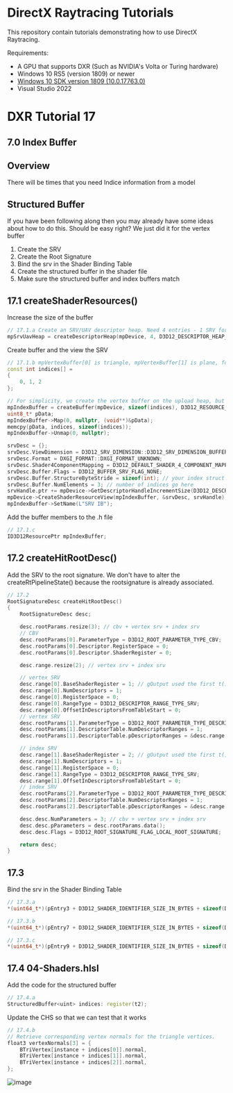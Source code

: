 DirectX Raytracing Tutorials
============
This repository contain tutorials demonstrating how to use DirectX Raytracing.

Requirements:
- A GPU that supports DXR (Such as NVIDIA's Volta or Turing hardware)
- Windows 10 RS5 (version 1809) or newer
- [Windows 10 SDK version 1809 (10.0.17763.0)](https://developer.microsoft.com/en-us/windows/downloads/sdk-archive)
- Visual Studio 2022

# DXR Tutorial 17

## 7.0 Index Buffer

## Overview
There will be times that you need Indice information from a model

## Structured Buffer
If you have been following along then you may already have some ideas about how to do this.  Should be easy right? We just did it for the vertex buffer
1.  Create the SRV
2.  Create the Root Signature
3.  Bind the srv in the Shader Binding Table
4.  Create the structured buffer in the shader file
5.  Make sure the structured buffer and index buffers match

## 17.1 createShaderResources()
Increase the size of the buffer
```c++
// 17.1.a Create an SRV/UAV descriptor heap. Need 4 entries - 1 SRV for the scene and 1 UAV for the output, 1 for the vertex information, and now one for the Index buffer
mpSrvUavHeap = createDescriptorHeap(mpDevice, 4, D3D12_DESCRIPTOR_HEAP_TYPE_CBV_SRV_UAV, true);
```
Create buffer and the view the SRV
```c++
// 17.1.b mpVertexBuffer[0] is triangle, mpVertexBuffer[1] is plane, for this excercise we are only doing indices for the triangle
const int indices[] =
{
    0, 1, 2
};

// For simplicity, we create the vertex buffer on the upload heap, but that's not required
mpIndexBuffer = createBuffer(mpDevice, sizeof(indices), D3D12_RESOURCE_FLAG_NONE, D3D12_RESOURCE_STATE_GENERIC_READ, kUploadHeapProps);
uint8_t* pData;
mpIndexBuffer->Map(0, nullptr, (void**)&pData);
memcpy(pData, indices, sizeof(indices));
mpIndexBuffer->Unmap(0, nullptr);

srvDesc = {};
srvDesc.ViewDimension = D3D12_SRV_DIMENSION::D3D12_SRV_DIMENSION_BUFFER;
srvDesc.Format = DXGI_FORMAT::DXGI_FORMAT_UNKNOWN;
srvDesc.Shader4ComponentMapping = D3D12_DEFAULT_SHADER_4_COMPONENT_MAPPING;
srvDesc.Buffer.Flags = D3D12_BUFFER_SRV_FLAG_NONE;
srvDesc.Buffer.StructureByteStride = sizeof(int); // your index struct size goes here
srvDesc.Buffer.NumElements = 3; // number of indices go here
srvHandle.ptr += mpDevice->GetDescriptorHandleIncrementSize(D3D12_DESCRIPTOR_HEAP_TYPE_CBV_SRV_UAV);
mpDevice->CreateShaderResourceView(mpIndexBuffer, &srvDesc, srvHandle);
mpIndexBuffer->SetName(L"SRV IB");
```
Add the buffer members to the .h file
```c++
// 17.1.c
ID3D12ResourcePtr mpIndexBuffer;
```

## 17.2 createHitRootDesc()
Add the SRV to the root signature. We don't have to alter the createRtPipelineState() because the rootsignature is already associated.
```c++
// 17.2
RootSignatureDesc createHitRootDesc()
{
    RootSignatureDesc desc;

    desc.rootParams.resize(3); // cbv + vertex srv + index srv
    // CBV
    desc.rootParams[0].ParameterType = D3D12_ROOT_PARAMETER_TYPE_CBV;
    desc.rootParams[0].Descriptor.RegisterSpace = 0;
    desc.rootParams[0].Descriptor.ShaderRegister = 0;

    desc.range.resize(2); // vertex srv + index srv

    // vertex SRV
    desc.range[0].BaseShaderRegister = 1; // gOutput used the first t() register in the shader
    desc.range[0].NumDescriptors = 1;
    desc.range[0].RegisterSpace = 0;
    desc.range[0].RangeType = D3D12_DESCRIPTOR_RANGE_TYPE_SRV;
    desc.range[0].OffsetInDescriptorsFromTableStart = 0;
    // vertex SRV
    desc.rootParams[1].ParameterType = D3D12_ROOT_PARAMETER_TYPE_DESCRIPTOR_TABLE;
    desc.rootParams[1].DescriptorTable.NumDescriptorRanges = 1;
    desc.rootParams[1].DescriptorTable.pDescriptorRanges = &desc.range[0];

    // index SRV
    desc.range[1].BaseShaderRegister = 2; // gOutput used the first t() register in the shader
    desc.range[1].NumDescriptors = 1;
    desc.range[1].RegisterSpace = 0;
    desc.range[1].RangeType = D3D12_DESCRIPTOR_RANGE_TYPE_SRV;
    desc.range[1].OffsetInDescriptorsFromTableStart = 0;
    // index SRV
    desc.rootParams[2].ParameterType = D3D12_ROOT_PARAMETER_TYPE_DESCRIPTOR_TABLE;
    desc.rootParams[2].DescriptorTable.NumDescriptorRanges = 1;
    desc.rootParams[2].DescriptorTable.pDescriptorRanges = &desc.range[1];

    desc.desc.NumParameters = 3; // cbv + vertex srv + index srv
    desc.desc.pParameters = desc.rootParams.data();
    desc.desc.Flags = D3D12_ROOT_SIGNATURE_FLAG_LOCAL_ROOT_SIGNATURE;

    return desc;
}
```

## 17.3 
Bind the srv in the Shader Binding Table
```c++
// 17.3.a
*(uint64_t*)(pEntry3 + D3D12_SHADER_IDENTIFIER_SIZE_IN_BYTES + sizeof(D3D12_GPU_VIRTUAL_ADDRESS) * 2) = heapStart + mpDevice->GetDescriptorHandleIncrementSize(D3D12_DESCRIPTOR_HEAP_TYPE_CBV_SRV_UAV) * 3; //  index SRV comes 3 after the program id
```
```c++
// 17.3.b
*(uint64_t*)(pEntry7 + D3D12_SHADER_IDENTIFIER_SIZE_IN_BYTES + sizeof(D3D12_GPU_VIRTUAL_ADDRESS) * 2) = heapStart + mpDevice->GetDescriptorHandleIncrementSize(D3D12_DESCRIPTOR_HEAP_TYPE_CBV_SRV_UAV) * 3; // The index SRV comes 3 after the program id
```

```c++
// 17.3.c
*(uint64_t*)(pEntry9 + D3D12_SHADER_IDENTIFIER_SIZE_IN_BYTES + sizeof(D3D12_GPU_VIRTUAL_ADDRESS) * 2) = heapStart + mpDevice->GetDescriptorHandleIncrementSize(D3D12_DESCRIPTOR_HEAP_TYPE_CBV_SRV_UAV) * 3; // The index SRV comes 3 after the program id
```

## 17.4 04-Shaders.hlsl
Add the code for the structured buffer
```c++
// 17.4.a
StructuredBuffer<uint> indices: register(t2);
```
Update the CHS so that we can test that it works
```c++
// 17.4.b
// Retrieve corresponding vertex normals for the triangle vertices.
float3 vertexNormals[3] = {
    BTriVertex[instance + indices[0]].normal,
    BTriVertex[instance + indices[1]].normal,
    BTriVertex[instance + indices[2]].normal,
};
```

![image]()

